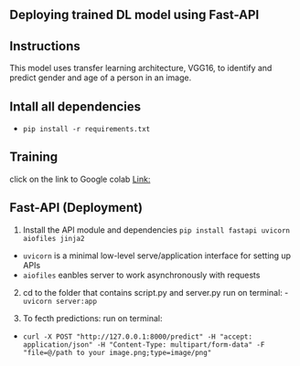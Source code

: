 ## Deploying trained  DL model using Fast-API

## Instructions

This model uses transfer learning architecture, VGG16, to identify and predict gender and age of a person in an image.

## Intall all dependencies
- `pip install -r requirements.txt`

## Training

click on the link to Google colab
[Link: ](https://colab.research.google.com/drive/1KmYFLo6YWWOVfHowPvayFFCYdSvMCwzZ)









## Fast-API (Deployment)

1. Install the API module and dependencies
`pip install fastapi uvicorn aiofiles jinja2 `
- `uvicorn` is a minimal low-level serve/application interface for setting up APIs
- `aiofiles` eanbles server to work asynchronously with requests

2. cd to the folder that contains script.py and server.py
run on terminal:
-`uvicorn server:app`

3. To fecth predictions:
run on terminal:
- `curl -X POST "http://127.0.0.1:8000/predict" -H "accept: application/json" -H "Content-Type: multipart/form-data" -F "file=@/path to your image.png;type=image/png"`
